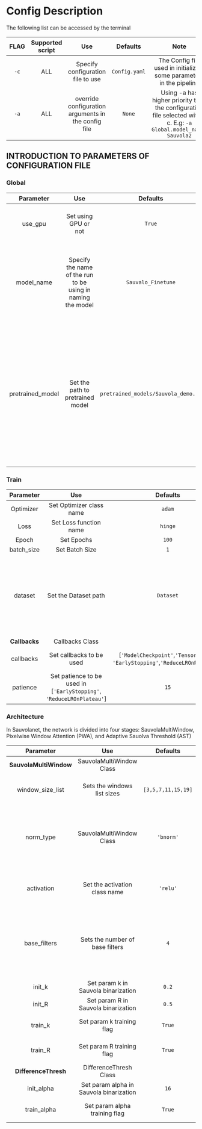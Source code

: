 # Config Description

The following list can be accessed by the terminal

|         FLAG             |     Supported script    |        Use        |      Defaults       |         Note         |
| :----------------------: | :------------: | :---------------: | :--------------: | :-----------------: |
|          `-c`             |      ALL       |  Specify configuration file to use  |  `Config.yaml`  |  The Config file used in initializing some parameters in the pipeline |
|          `-a`              |      ALL       |  override configuration arguments in the config file  |  `None`  |  Using -a has higher priority than the configuration file selected with -c. E.g: `-a Global.model_name= Sauvola2` |

## INTRODUCTION TO PARAMETERS OF CONFIGURATION FILE

### Global

|         Parameter             |            Use                |      Defaults       |            Note            |
| :----------------------: |  :---------------------:   | :--------------:  |   :--------------------:   |
|      use_gpu             |    Set using GPU or not           |       `True`        |                Used to indicate whether to use GPU or not                 |
|      model_name   |    Specify the name of the run to be using in naming the model           |       `Sauvalo_Finetune`          |                This will be used in naming the created saved model name besides to Wandb Initializations if Used                 |
|      pretrained_model    |    Set the path to pretrained model         |       `pretrained_models/Sauvola_demo.h5 `         |                If path is `None` or doesn't exist, the model will **start from scratch**.  **If the path exists**, **parameters related to Architecture will be ommited** and will be **initialized from the saved model**               |



### Train

|         Parameter             |            Use            |      Defaults        |            Note             |
| :---------------------: |  :---------------------:   | :--------------:  |   :--------------------:   |
|      Optimizer        |         Set Optimizer class name          |  `adam`  |  Check [keras Optimizers](https://keras.io/api/optimizers/) for more  |
|      Loss        |         Set Loss function name          |  `hinge`  |  Check [keras Losses](https://keras.io/api/losses/) for more  |
|      Epoch        |         Set Epochs          |  `100`  |    |
|      batch_size        |         Set Batch Size          |  `1`  |    |
|      dataset        |         Set the Dataset path          |  `Dataset`  |  Datset Folder should contain all images with names=`TRAIN_*`, and for each image there should be ground truth and source having same name but one ending with `_source.png` and groundtruth with `_target.png` e.g. for one image: `Bickely2010_H01_source.png, Bickely2010_H01_target.png`|
|      **Callbacks**        |         Callbacks Class          |    |    |
|      callbacks        |         Set callbacks to be used          |  [`'ModelCheckpoint'`,`'TensorBoard'`,<br />`'EarlyStopping'`,`'ReduceLROnPlateau'`]`  |  Add `WandbCallback` to the list to enable [wandb API](https://wandb.ai/) Visualizations |
|      patience        |         Set patience to be used  in [`'EarlyStopping'`,<br />`'ReduceLROnPlateau'`]        |  `15`  |  Note in ReduceLROnPlateau the patiance is divied by 2  |


### Architecture
In Sauvolanet, the network is divided into four stages: SauvolaMultiWindow, Pixelwise Window Attention (PWA), and Adaptive Sauolva Threshold (AST)

|         Parameter             |            Use            |      Defaults        |            Note             |
| :---------------------: |  :---------------------:   | :--------------:  |   :--------------------:   |
|      **SauvolaMultiWindow**        |         SauvolaMultiWindow Class          |    |    |
|      window_size_list        |         Sets the windows list sizes          |  `[3,5,7,11,15,19]`  |  `[int]`, the used window sizes to compute Sauvola based thresholds  |
|      norm_type        |         SauvolaMultiWindow Class          |  `'bnorm'`  |  `str`, one of `{'inorm', 'bnorm'}`, the normalization layer used in the conv_blocks {`inorm`: InstanceNormalization, `bnorm`: BatchNormalization}  |
|      activation        |         Set the activation class name           |  `'relu'`  |  `str`, the used activation function inside the SauvolaMultiWindow Convolutions |
|      base_filters        |         Sets the number of base filters          |  `4`  |  the number of base filters used in conv_blocks, i.e. the 1st conv uses `base_filter` of filters the 2nd conv uses `2*base_filter` of filters and Kth conv uses `K*base_filter` of filters  |
|      init_k        |         Set param k in Sauvola binarization          |  `0.2`  |  Initialize param k in Sauvola binarization  |
|      init_R        |         Set param R in Sauvola binarization          |  `0.5`  |  Initialize param R in Sauvola binarization  |
|      train_k        |         Set param k training flag          |  `True`  |  whether or not train the param k in Sauvola binarization  |
|      train_R        |         Set param R training flag          |  `True`  |  whether or not train the param R in Sauvola binarization  |
|      **DifferenceThresh**        |         DifferenceThresh Class          |    |  |
|      init_alpha        |         Set param alpha in Sauvola binarization          |  `16`  |  Initialize param alpha in Sauvola binarization  |
|      train_alpha        |         Set param alpha training flag          |  `True`  |  whether or not train the param alpha in Sauvola binarization  |
